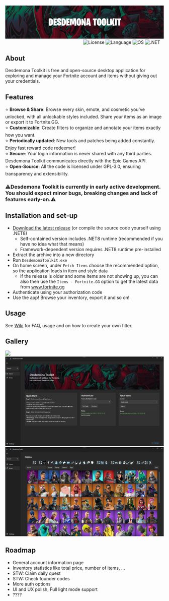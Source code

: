 ![Desdemona Toolkit Logo](https://github.com/YanehCheck/DesdemonaToolkit/blob/master/images/logo.png)
&nbsp;&nbsp;&nbsp;&nbsp;&nbsp;&nbsp;&nbsp;&nbsp;&nbsp;&nbsp;&nbsp;&nbsp;&nbsp;&nbsp;&nbsp;&nbsp;&nbsp;&nbsp;&nbsp;&nbsp;&nbsp;&nbsp;&nbsp;&nbsp;&nbsp;&nbsp;&nbsp;&nbsp;&nbsp;&nbsp;&nbsp;&nbsp;&nbsp;&nbsp;&nbsp;&nbsp;&nbsp;&nbsp;&nbsp;&nbsp;&nbsp;&nbsp;&nbsp;&nbsp;&nbsp;&nbsp;&nbsp;&nbsp;&nbsp;&nbsp;&nbsp;&nbsp;&nbsp;&nbsp;&nbsp;&nbsp;&nbsp;&nbsp;&nbsp;&nbsp;&nbsp;&nbsp;
![License](https://img.shields.io/badge/license-GPL--3.0-EA2824)
![Language](https://img.shields.io/badge/language-C%23-CA2824)
![OS](https://img.shields.io/badge/OS-windows-AA2824)
![.NET](https://img.shields.io/badge/.NET-8.0-8A2824)
## About

Desdemona Toolkit is free and open-source desktop application for exploring and manage your Fortnite account and items without giving out your credentials. 

## Features

⭐ **Browse & Share**: Browse every skin, emote, and cosmetic you've unlocked, with all unlockable styles included. Share your items as an image or export it to Fortnite.GG.  
⭐ **Customizable**: Create filters to organize and annotate your items exactly how you want.  
⭐ **Periodically updated**: New tools and patches being added constantly. Enjoy fast reward code redeemer!  
⭐ **Secure**: Your login information is never shared with any third parties. Desdemona Toolkit communicates directly with the Epic Games API.  
⭐ **Open-Source**: All the code is licensed under GPL-3.0, ensuring transparency and extensibility.  

### ⚠️Desdemona Toolkit is currently in early active development. You should expect minor bugs, breaking changes and lack of features early-on.⚠️

## Installation and set-up

- [Download the latest release](https://github.com/YanehCheck/DesdemonaToolkit/releases/latest) (or compile the source code yourself using .NET8)
    - Self-contained version includes .NET8 runtime (recommended if you have no idea what that means)
    - Framework-dependent version requires .NET8 runtime pre-installed
- Extract the archive into a new directory
- Run `DesdemonaToolkit.exe`
- On home screen, under `Fetch Items` choose the recommended option, so the application loads in item and style data
    - If the release is older and some items are not showing up, you can also then use the `Items - Fortnite.GG` option to get the latest data from www.fortnite.gg
- Authenticate using your authorization code
- Use the app! Browse your inventory, export it and so on!

## Usage

See [Wiki](https://github.com/YanehCheck/DesdemonaToolkit/wiki) for FAQ, usage and on how to create your own filter.
  
## Gallery
<img width="750" src="https://github.com/YanehCheck/DesdemonaToolkit/blob/master/images/img-export.png"> </img>
![Home Page](https://github.com/YanehCheck/DesdemonaToolkit/blob/master/images/screenshot1.png)
![Inventory Page](https://github.com/YanehCheck/DesdemonaToolkit/blob/master/images/screenshot2.png)
  
## Roadmap
- General account information page
- Inventory statistics like total price, number of items, ...
- STW: Claim daily quest
- STW: Check founder codes
- More auth options
- UI and UX polish, Full light mode support
- ????

